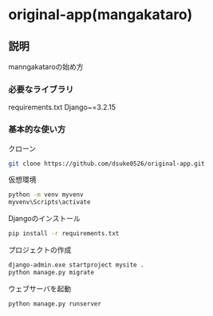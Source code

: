 # original-app(mangakataro)

## 説明
manngakataroの始め方
### 必要なライブラリ
requirements.txt
Django~=3.2.15
### 基本的な使い方
クローン
```bash
git clone https://github.com/dsuke0526/original-app.git
```
仮想環境
```bash
python -m venv myvenv
myvenv\Scripts\activate
```
Djangoのインストール
```bash
pip install -r requirements.txt
```
プロジェクトの作成
```bash
django-admin.exe startproject mysite .
python manage.py migrate
```
ウェブサーバを起動
```bash
python manage.py runserver
```
